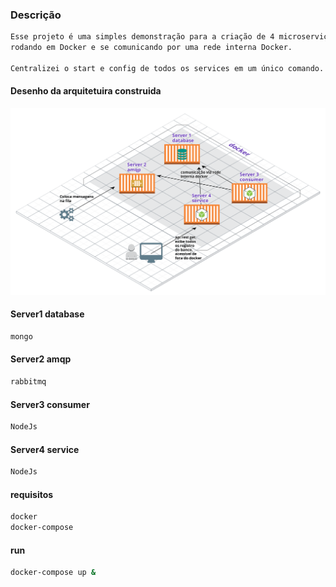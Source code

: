 ### Descrição
```sh
Esse projeto é uma simples demonstração para a criação de 4 microserviços
rodando em Docker e se comunicando por uma rede interna Docker.

Centralizei o start e config de todos os services em um único comando.
```

#### Desenho da arquitetuira construida
![arquitetura](arquitetura-atual.png)

#### Server1 database
```sh
mongo
```
#### Server2 amqp
```sh
rabbitmq
```
#### Server3 consumer
```sh
NodeJs
```
#### Server4 service
```sh
NodeJs
```

#### requisitos
```sh
docker
docker-compose
```

#### run
```sh
docker-compose up &
```
